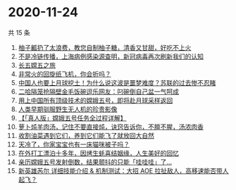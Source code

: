 # 2020-11-24

共 15 条

<!-- BEGIN -->
1. [柚子瓤扔了太浪费，教您自制柚子糖，清香又甘甜，好吃不上火](https://www.zhihu.com/zvideo/1313150891508125696)
1. [不是冷链传播，上海病例感染源查明，新冠病毒再次刷新我们的认知](https://www.zhihu.com/zvideo/1314327920316821504)
1. [长五嫦五之旅](https://www.zhihu.com/zvideo/1314445379804000256)
1. [非常火的回旋纸飞机，你会折吗？](https://www.zhihu.com/zvideo/1313910593410691072)
1. [中国人也要上月球挖土！为什么说这波是噩梦难度？苏联的过去惨不忍睹](https://www.zhihu.com/zvideo/1314314123358515200)
1. [二哈隔笼抢隔壁金毛饭碗逗乐网友：叼碗倒自己盆一气呵成](https://www.zhihu.com/zvideo/1314133817976565760)
1. [用上中国所有顶级技术的嫦娥五号，即将赴月球采样返回](https://www.zhihu.com/zvideo/1314240752050786304)
1. [人类早期驯服野生无人机的珍贵影像](https://www.zhihu.com/zvideo/1313532489823318016)
1. [【「真人版」嫦娥五号任务全过程详解】](https://www.zhihu.com/zvideo/1314261589802127360)
1. [萝卜炖羊肉汤，记住不要直接炖，诀窍告诉你，不膻不腥，汤浓肉香](https://www.zhihu.com/zvideo/1314221104014626816)
1. [收割油菜遇到它们，养到它们能飞了就放回大自然](https://www.zhihu.com/zvideo/1314220985072369664)
1. [天冷了，你家宝宝也有一床猫咪被子吗？](https://www.zhihu.com/zvideo/1314244987698507776)
1. [在外打工漂泊十多年，因烤生蚝喜结姻缘，人生美好的回忆](https://www.zhihu.com/zvideo/1314533821983760384)
1. [亲历嫦娥五号发射倒数，结果颤抖的只能「哇哇哇」了…](https://www.zhihu.com/zvideo/1314452916490113024)
1. [新英雄芮尔 详细技能介绍 & 机制测试：大招 AOE 拉扯敌人，高移速能否带人起飞？](https://www.zhihu.com/zvideo/1314460721817268224)
<!-- END -->
